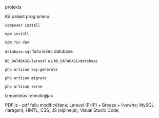 projekts

Kā palaist programmu

`composer install`

`npm install`

`npm run dev`

`database.sql` failu ieliec datubaze

`DB_DATABASE=laravel` uz `DB_DATABASE=database`

`php artisan key:generate`

`php artisan migrate`

`php artisan serve`



Izmantotās tehnoloģijas

PDF.js - pdf failu modificēšana;
Laravel (PHP) + Breeze + livewire;
MySQL (laragon);
HMTL, CSS, JS (alpine.js);
Visual Studio Code;

